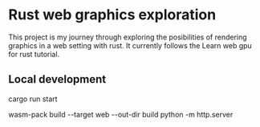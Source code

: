 # Rust web graphics exploration

This project is my journey through exploring the posibilities of rendering graphics in a web setting with rust.
It currently follows the Learn web gpu for rust tutorial.

## Local development

cargo run start

wasm-pack build --target web --out-dir build
python -m http.server
